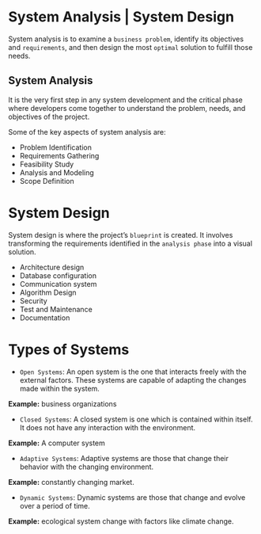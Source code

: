 # System Analysis | System Design

System analysis is to examine a `business problem`, identify its objectives and `requirements`, and then design the most `optimal` solution to fulfill those needs.

## System Analysis

It is the very first step in any system development and the critical phase where developers come together to understand the problem, needs, and objectives of the project.

Some of the key aspects of system analysis are:

- Problem Identification
- Requirements Gathering
- Feasibility Study
- Analysis and Modeling
- Scope Definition

# System Design

System design is where the project’s `blueprint` is created. It involves transforming the requirements identified in the `analysis phase` into a visual solution.

- Architecture design
- Database configuration
- Communication system
- Algorithm Design
- Security
- Test and Maintenance
- Documentation

# Types of Systems

- `Open Systems`: An open system is the one that interacts freely with the external factors. These systems are capable of adapting the changes made within the system.

**Example:** business organizations

- `Closed Systems`: A closed system is one which is contained within itself. It does not have any interaction with the environment.

**Example:** A computer system

- `Adaptive Systems`: Adaptive systems are those that change their behavior with the changing environment.

**Example:** constantly changing market.

- `Dynamic Systems`: Dynamic systems are those that change and evolve over a period of time.

**Example:** ecological system change with factors like climate change.
